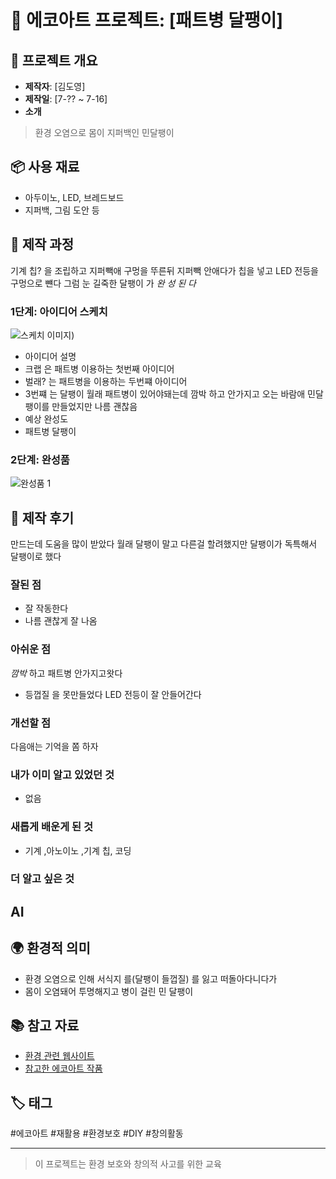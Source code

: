 # 🌱 에코아트 프로젝트: [패트병 달팽이]

## 📖 프로젝트 개요
- **제작자**: [김도영]
- **제작일**: [7-?? ~ 7-16]
- **소개**
> 환경 오염으로 몸이 지퍼백인 민달팽이
## 📦 사용 재료
- 아두이노, LED, 브레드보드
- 지퍼백, 그림 도안 등

## 🔧 제작 과정
기계 칩? 을 조립하고 지퍼빽애 구멍을 뚜른뒤 지퍼빽 안애다가 칩을 넣고 LED 전등을 구멍으로 뺸다 그럼 눈 길죽한 달팽이 가 *완  성   된   다*
### 1단계: 아이디어 스케치
![스케치 이미지](20250716_100915.jpg))
- 아이디어 설명
- 크랩 은 패트병 이용하는 첫번째 아이디어
- 벌래? 는 패트병을 이용하는 두번쨰 아이디어
- 3번쨰 는 달팽이 월래 패트병이 있어야돼는데 깜박 하고 안가지고 오는 바람애 민달팽이를 만들었지만 나름 괜찮음
- 예상 완성도
- 패트병 달팽이

### 2단계: 완성품
![완성품 1](20250716_095652.jpg)

## 💭 제작 후기
만드는데 도움을 많이 받았다 월래 달팽이 말고 다른걸 할려했지만 달팽이가 독특해서 달팽이로 했다
### 잘된 점
- 잘 작동한다
- 나름 괜찮게 잘 나옴

### 아쉬운 점
*깜박* 하고 패트병 안가지고왓다
- 등껍질 을 못만들었다
LED 전등이 잘 안들어간다
### 개선할 점
다음애는 기억을 쫌 하자


### 내가 이미 알고 있었던 것
- 없음 

### 새롭게 배운게 된 것
- 기계 ,아노이노 ,기계 칩, 코딩

### 더 알고 싶은 것
AI
- 

## 🌍 환경적 의미
- 환경 오염으로 인해 서식지 를(달팽이 들껍질) 를 잃고 떠돌아다니다가
- 몸이 오염돼어 투명해지고 병이 걸린 민 달팽이

## 📚 참고 자료
- [환경 관련 웹사이트](링크)
- [참고한 에코아트 작품](링크)

## 🏷️ 태그
#에코아트 #재활용 #환경보호 #DIY #창의활동

---

> 이 프로젝트는 환경 보호와 창의적 사고를 위한 교육

